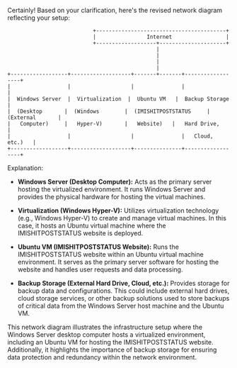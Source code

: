 Certainly! Based on your clarification, here's the revised network diagram reflecting your setup:

```
                           +-----------------------------------------+
                           |                Internet                 |
                           +-------------------+---------------------+
                                               |
                                               |
                                               |
                                               |
+------------------+-------------------+-------+-------+------------------+
|                  |                   |               |                  |
|  Windows Server  |  Virtualization  |  Ubuntu VM   |  Backup Storage  |
|  (Desktop       |  (Windows        |  (IMISHITPOSTSTATUS     |  (External       |
|   Computer)     |   Hyper-V)       |   Website)   |   Hard Drive,    |
|                  |                   |               |   Cloud, etc.)   |
+------------------+-------------------+---------------+------------------+
```

Explanation:

- **Windows Server (Desktop Computer):** Acts as the primary server hosting the virtualized environment. It runs Windows Server and provides the physical hardware for hosting the virtual machines.

- **Virtualization (Windows Hyper-V):** Utilizes virtualization technology (e.g., Windows Hyper-V) to create and manage virtual machines. In this case, it hosts an Ubuntu virtual machine where the IMISHITPOSTSTATUS website is deployed.

- **Ubuntu VM (IMISHITPOSTSTATUS Website):** Runs the IMISHITPOSTSTATUS website within an Ubuntu virtual machine environment. It serves as the primary server software for hosting the website and handles user requests and data processing.

- **Backup Storage (External Hard Drive, Cloud, etc.):** Provides storage for backup data and configurations. This could include external hard drives, cloud storage services, or other backup solutions used to store backups of critical data from the Windows Server host machine and the Ubuntu VM.

This network diagram illustrates the infrastructure setup where the Windows Server desktop computer hosts a virtualized environment, including an Ubuntu VM for hosting the IMISHITPOSTSTATUS website. Additionally, it highlights the importance of backup storage for ensuring data protection and redundancy within the network environment.